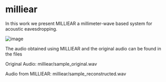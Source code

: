 # milliear

In this work we present MILLIEAR a millimeter-wave based system for acoustic eavesdropping.


![image](https://user-images.githubusercontent.com/88245140/127745555-fcbee4b5-d546-4880-a480-008fc88316c4.png)

The audio obtained using MILLIEAR and the original audio can be found in the files

Original Audio: milliear/sample_original.wav

Audio from MILLIEAR: milliear/sample_reconstructed.wav
